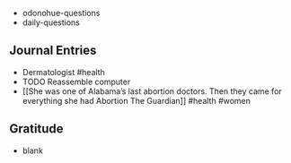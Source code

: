 - odonohue-questions
- daily-questions
## Journal Entries
- Dermatologist #health
- TODO Reassemble computer
- [[She was one of Alabama’s last abortion doctors. Then they came for everything she had  Abortion  The Guardian]] #health #women 
## Gratitude
- blank